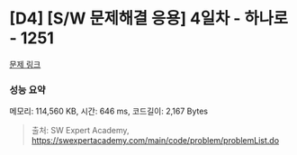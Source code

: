 # [D4] [S/W 문제해결 응용] 4일차 - 하나로 - 1251 

[문제 링크](https://swexpertacademy.com/main/code/problem/problemDetail.do?contestProbId=AV15StKqAQkCFAYD) 

### 성능 요약

메모리: 114,560 KB, 시간: 646 ms, 코드길이: 2,167 Bytes



> 출처: SW Expert Academy, https://swexpertacademy.com/main/code/problem/problemList.do